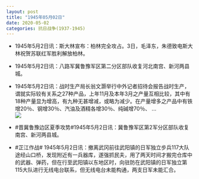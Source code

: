 ```yaml
---
layout: post
title: "1945年05月02日"
date: 2020-05-02
categories: 抗日战争(1937-1945)
---
```


<meta name="referrer" content="no-referrer" />

- 1945年5月2日讯：斯大林宣布：柏林完全攻占。3日，毛泽东，朱德致电斯大林祝贺苏联红军胜利解放柏林。 

- 1945年5月2日讯：八路军冀鲁豫军区第二分区部队收复河北南宫、新河两县城。 

- 1945年5月2日讯：战时生产局长翁文灏举行中外记者招待会报告战时生产，谓就实际较有关系之27种产品，上年11月及本年3月之产量互相比较，其中有18种产量显为增高，有九种无甚增减，或略为减少。在产量增多之产品中有铁增20％、钢增30％、汽油及酒精各增30％、纯碱增70％、 ... <br/><img src="https://wx3.sinaimg.cn/large/aca367d8ly1gedz0x0ls2j20c809z3ym.jpg" />

- #晋冀鲁豫边区夏季攻势#1945年5月2日讯：冀鲁豫军区第2军分区部队收复南宫、新河两县城。 

- #芷江作战# 1945年5月2日讯：撤离武冈前往武阳镇的日军独立步兵117大队途经山口桥，发现附近有一兵器库，遂强抓民夫，用了两天时间才搬完仓库中的武器、弹药，但在行至武阳镇以东地区时，向驻防在武阳镇的日军独立第115大队进行无线电台联系，但无线电台未能构通，两支日军未能汇合。 

